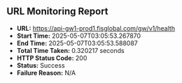 ## URL Monitoring Report

- **URL:** https://api-gw1-prod1.fisglobal.com/gw/v1/health
- **Start Time:** 2025-05-07T03:05:53.267870
- **End Time:** 2025-05-07T03:05:53.588087
- **Total Time Taken:** 0.320217 seconds
- **HTTP Status Code:** 200
- **Status:** Success
- **Failure Reason:** N/A
